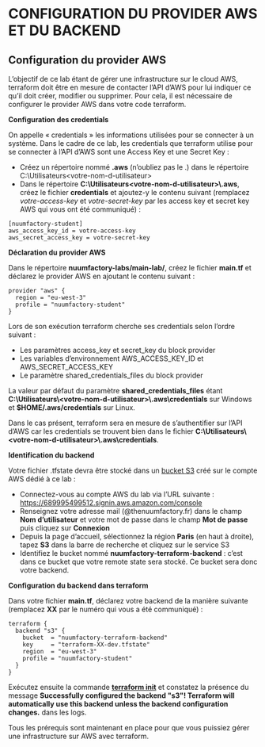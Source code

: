 # CONFIGURATION DU PROVIDER AWS ET DU BACKEND

## Configuration du provider AWS

L’objectif de ce lab étant de gérer une infrastructure sur le cloud AWS, terraform doit être en mesure de contacter l’API d’AWS pour lui indiquer ce qu’il doit créer, modifier ou supprimer. Pour cela, il est nécessaire de configurer le provider AWS dans votre code terraform.

**Configuration des credentials**

On appelle « credentials » les informations utilisées pour se connecter à un système. Dans le cadre de ce lab, les credentials que terraform utilise pour se connecter à l’API d’AWS sont une Access Key et une Secret Key :

- Créez un répertoire nommé **.aws** (n’oubliez pas le .) dans le répertoire C:\Utilisateurs\<votre-nom-d-utilisateur>
- Dans le répertoire **C:\Utilisateurs\<votre-nom-d-utilisateur>\\.aws**, créez le fichier **credentials** et ajoutez-y le contenu suivant (remplacez *votre-access-key* et *votre-secret-key* par les access key et secret key AWS qui vous ont été communiqué) :

```
[nuumfactory-student]
aws_access_key_id = votre-access-key
aws_secret_access_key = votre-secret-key
```

**Déclaration du provider AWS**

Dans le répertoire **nuumfactory-labs/main-lab/**, créez le fichier **main.tf** et déclarez le provider AWS en ajoutant le contenu suivant :

```
provider "aws" {
  region = "eu-west-3"
  profile = "nuumfactory-student"
}
```

Lors de son exécution terraform cherche ses credentials selon l’ordre suivant :

- Les paramètres access_key et secret_key du block provider
- Les variables d’environnement AWS_ACCESS_KEY_ID et AWS_SECRET_ACCESS_KEY
- Le paramètre shared_credentials_files du block provider

La valeur par défaut du paramètre **shared_credentials_files** étant **C:\Utilisateurs\\<votre-nom-d-utilisateur\>\\.aws\credentials** sur Windows et **$HOME/.aws/credentials** sur Linux.

Dans le cas présent, terraform sera en mesure de s’authentifier sur l’API d’AWS car les credentials se trouvent bien dans le fichier **C:\Utilisateurs\\<votre-nom-d-utilisateur\>\\.aws\credentials**.

**Identification du backend**

Votre fichier .tfstate devra être stocké dans un [bucket S3](https://aws.amazon.com/s3/?nc1=h_ls) créé sur le compte AWS dédié à ce lab :

- Connectez-vous au compte AWS du lab via l’URL suivante : https://689995499512.signin.aws.amazon.com/console
- Renseignez votre adresse mail (@thenuumfactory.fr) dans le champ **Nom d’utilisateur** et votre mot de passe dans le champ **Mot de passe** puis cliquez sur **Connexion**
- Depuis la page d’accueil, sélectionnez la région **Paris** (en haut à droite), tapez **S3** dans la barre de recherche et cliquez sur le service S3
- Identifiez le bucket nommé **nuumfactory-terraform-backend** : c’est dans ce bucket que votre remote state sera stocké. Ce bucket sera donc votre backend.

**Configuration du backend dans terraform**

Dans votre fichier **main.tf**, déclarez votre backend de la manière suivante (remplacez **XX** par le numéro qui vous a été communiqué) :

```
terraform {
  backend "s3" {
    bucket  = "nuumfactory-terraform-backend"
    key     = "terraform-XX-dev.tfstate"
    region  = "eu-west-3"
    profile = "nuumfactory-student"
  }
}
```

Exécutez ensuite la commande [**terraform init**](https://developer.hashicorp.com/terraform/cli/commands/init) et constatez la présence du message **Successfully configured the backend "s3"! Terraform will automatically use this backend unless the backend configuration changes.** dans les logs.

Tous les prérequis sont maintenant en place pour que vous puissiez gérer une infrastructure sur AWS avec terraform.